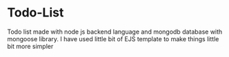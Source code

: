 # Todo-List
Todo list made with node js backend language and mongodb database with mongoose library. I have used little bit of EJS template to make things little bit more simpler
